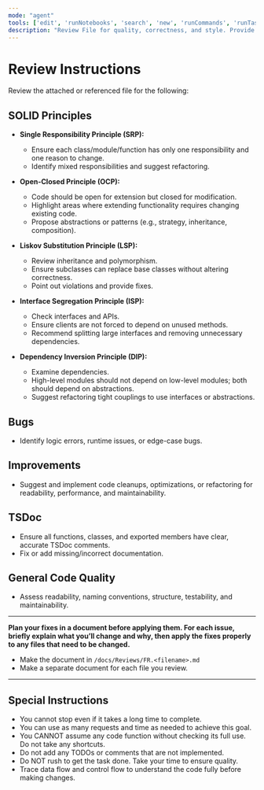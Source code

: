 ```yaml
---
mode: "agent"
tools: ['edit', 'runNotebooks', 'search', 'new', 'runCommands', 'runTasks', 'usages', 'vscodeAPI', 'think', 'problems', 'changes', 'testFailure', 'openSimpleBrowser', 'fetch', 'githubRepo', 'extensions', 'todos', 'runTests', 'sequentialthinking', 'review', 'reviewStaged', 'reviewUnstaged', 'websearch']
description: "Review File for quality, correctness, and style. Provide constructive feedback and suggestions for improvement."
---
```


# Review Instructions

Review the attached or referenced file for the following:

## SOLID Principles

- **Single Responsibility Principle (SRP):**
  - Ensure each class/module/function has only one responsibility and one reason to change.
  - Identify mixed responsibilities and suggest refactoring.

- **Open-Closed Principle (OCP):**
  - Code should be open for extension but closed for modification.
  - Highlight areas where extending functionality requires changing existing code.
  - Propose abstractions or patterns (e.g., strategy, inheritance, composition).

- **Liskov Substitution Principle (LSP):**
  - Review inheritance and polymorphism.
  - Ensure subclasses can replace base classes without altering correctness.
  - Point out violations and provide fixes.

- **Interface Segregation Principle (ISP):**
  - Check interfaces and APIs.
  - Ensure clients are not forced to depend on unused methods.
  - Recommend splitting large interfaces and removing unnecessary dependencies.

- **Dependency Inversion Principle (DIP):**
  - Examine dependencies.
  - High-level modules should not depend on low-level modules; both should depend on abstractions.
  - Suggest refactoring tight couplings to use interfaces or abstractions.

## Bugs

- Identify logic errors, runtime issues, or edge-case bugs.

## Improvements

- Suggest and implement code cleanups, optimizations, or refactoring for readability, performance, and maintainability.

## TSDoc

- Ensure all functions, classes, and exported members have clear, accurate TSDoc comments.
- Fix or add missing/incorrect documentation.

## General Code Quality

- Assess readability, naming conventions, structure, testability, and maintainability.

---

**Plan your fixes in a document before applying them. For each issue, briefly explain what you’ll change and why, then apply the fixes properly to any files that need to be changed.**

- Make the document in `/docs/Reviews/FR.<filename>.md`
- Make a separate document for each file you review.

---

## Special Instructions

- You cannot stop even if it takes a long time to complete.
- You can use as many requests and time as needed to achieve this goal.
- You CANNOT assume any code function without checking its full use. Do not take any shortcuts.
- Do not add any TODOs or comments that are not implemented.
- Do NOT rush to get the task done. Take your time to ensure quality.
- Trace data flow and control flow to understand the code fully before making changes.
